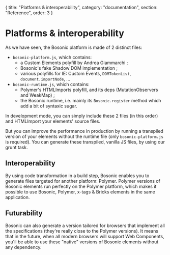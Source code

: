 {
  title: "Platforms & interoperability",
  category: "documentation",
  section: "Reference",
  order: 3
}

# Platforms & interoperability

As we have seen, the Bosonic platform is made of 2 distinct files:

* `bosonic-platform.js`, which contains:
    * a Custom Elements polyfill by Andrea Giammarchi ;
    * Bosonic's fake Shadow DOM implementation ;
    * various polyfills for IE: Custom Events, `DOMTokenList`, `document.importNode`, ...
* `bosonic-runtime.js`, which contains:
    * Polymer's HTMLImports polyfill, and its deps (MutationObservers and WeakMap) ;
    * the Bosonic runtime, i.e. mainly its `Bosonic.register` method which add a bit of syntaxic sugar.

In development mode, you can simply include these 2 files (in this order) and HTMLImport your elements' source files.

But you can improve the performance in production by running a transpiled version of your elements without the runtime file (only `bosonic-platform.js` is required). You can generate these transpiled, vanilla JS files, by using our grunt task.

## Interoperability

By using code transformation in a build step, Bosonic enables you to generate files targeted for another platform: Polymer. Polymer versions of Bosonic elements run perfectly on the Polymer platform, which makes it possible to use Bosonic, Polymer, x-tags & Bricks elements in the same application.

## Futurability

Bosonic can also generate a version tailored for browsers that implement all the specifications (they're really close to the Polymer versions). It means that in the future, when all modern browsers will support Web Components, you'll be able to use these "native" versions of Bosonic elements without any dependency. 